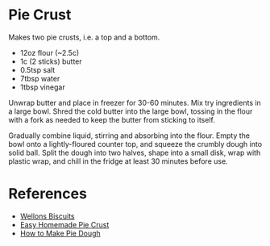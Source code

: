 # Pie Crust

Makes two pie crusts, i.e. a top and a bottom.

* 12oz flour (~2.5c)
* 1c (2 sticks) butter
* 0.5tsp salt
* 7tbsp water
* 1tbsp vinegar

Unwrap butter and place in freezer for 30-60 minutes. Mix try ingredients
in a large bowl. Shred the cold butter into the large bowl, tossing in the
flour with a fork as needed to keep the butter from sticking to itself.

Gradually combine liquid, stirring and absorbing into the flour. Empty the
bowl onto a lightly-floured counter top, and squeeze the crumbly dough
into solid ball. Split the dough into two halves, shape into a small disk,
wrap with plastic wrap, and chill in the fridge at least 30 minutes before
use.

# References

* [Wellons Biscuits](biscuits.md)
* [Easy Homemade Pie Crust](https://foodwishes.blogspot.com/2010/03/easy-homemade-pie-crust-now-with-50.html)
* [How to Make Pie Dough](https://www.youtube.com/watch?v=e_3lBUMCRiA)
